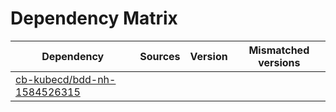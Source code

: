 # Dependency Matrix

Dependency | Sources | Version | Mismatched versions
---------- | ------- | ------- | -------------------
[cb-kubecd/bdd-nh-1584526315](https://github.com/cb-kubecd/bdd-nh-1584526315.git) |  | []() | 
